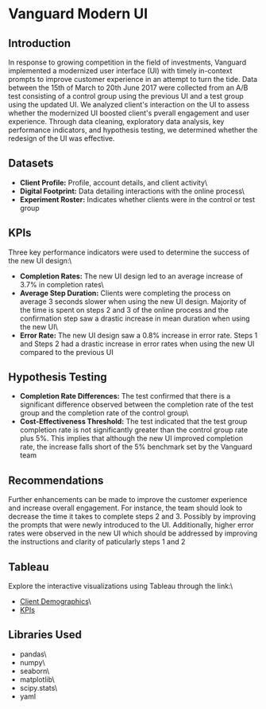 # Vanguard Modern UI 

## Introduction

In response to growing competition in the field of investments, Vanguard implemented a modernized user interface (UI) with timely in-context prompts to improve customer experience in an attempt to turn the tide. Data between the 15th of March to 20th June 2017 were collected from an A/B test consisting of a control group using the previous UI and a test group using the updated UI. We analyzed client's interaction on the UI to assess whether the modernized UI boosted client's pverall engagement and user experience. Through data cleaning, exploratory data analysis, key performance indicators, and hypothesis testing, we determined whether the redesign of the UI was effective. 

## Datasets
- **Client Profile:** Profile, account details, and client activity\
- **Digital Footprint:** Data detailing interactions with the online process\
- **Experiment Roster:** Indicates whether clients were in the control or test group

## KPIs
Three key performance indicators were used to determine the success of the new UI design:\
- **Completion Rates:** The new UI design led to an average increase of 3.7% in completion rates\
- **Average Step Duration:** Clients were completing the process on average 3 seconds slower when using the new UI design. Majority of the time is spent on steps 2 and 3 of the online process and the confirmation step saw a drastic increase in mean duration when using the new UI\
- **Error Rate:** The new UI design saw a 0.8% increase in error rate. Steps 1 and Steps 2 had a drastic increase in error rates when using the new UI compared to the previous UI 

## Hypothesis Testing
- **Completion Rate Differences:** The test confirmed that there is a significant difference observed between the completion rate of the test group and the completion rate of the control group\
- **Cost-Effectiveness Threshold:** The test indicated that the test group completion rate is not significantly greater than the control group rate plus 5%. This implies that although the new UI improved completion rate, the increase falls short of the 5% benchmark set by the Vanguard team

## Recommendations
Further enhancements can be made to improve the customer experience and increase overall engagement. For instance, the team should look to decrease the time it takes to complete steps 2 and 3. Possibly by improving the prompts that were newly introduced to the UI. Additionally, higher error rates were observed in the new UI which should be addressed by improving the instructions and clarity of paticularly steps 1 and 2

## Tableau
Explore the interactive visualizations using Tableau through the link:\
- [Client Demographics](https://public.tableau.com/app/profile/ryan.van.den.akker2210/viz/Vanguard-ClientDemographics/Demographics)\
- [KPIs](https://public.tableau.com/app/profile/ryan.van.den.akker2210/viz/Vanguard-KPIs/KPIs)

## Libraries Used
- pandas\
- numpy\
- seaborn\
- matplotlib\
- scipy.stats\
- yaml



